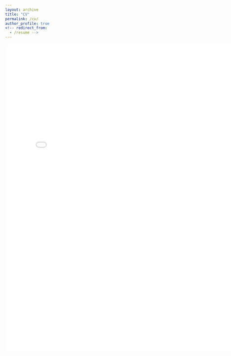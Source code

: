 ```yaml
---
layout: archive
title: "CV"
permalink: /cv/
author_profile: true
<!-- redirect_from:
  - /resume -->
---
```


<embed src="/_pages/yash_vekaria_cv.pdf" width="800px" height="1000px" />



<!-- <a href="/_pages/yash_vekaria_cv.pdf" download="yash_vekaria_cv.pdf">Download</a> -->
